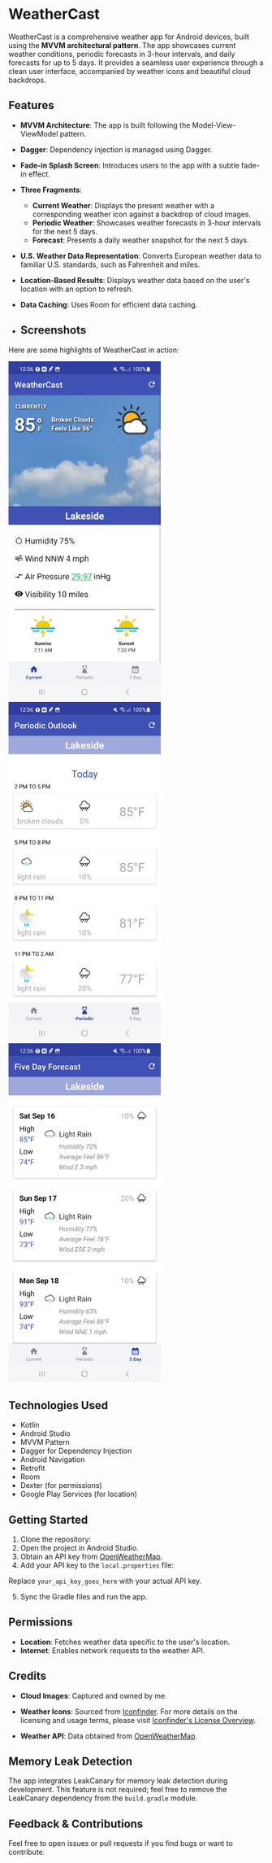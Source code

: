 # WeatherCast

WeatherCast is a comprehensive weather app for Android devices, built using the **MVVM architectural pattern**. The app showcases current weather conditions, periodic forecasts in 3-hour intervals, and daily forecasts for up to 5 days. It provides a seamless user experience through a clean user interface, accompanied by weather icons and beautiful cloud backdrops.





## Features

- **MVVM Architecture**: The app is built following the Model-View-ViewModel pattern.
- **Dagger**: Dependency injection is managed using Dagger.
- **Fade-in Splash Screen**: Introduces users to the app with a subtle fade-in effect.
- **Three Fragments**:
   - **Current Weather**: Displays the present weather with a corresponding weather icon against a backdrop of cloud images.
   - **Periodic Weather**: Showcases weather forecasts in 3-hour intervals for the next 5 days.
   - **Forecast**: Presents a daily weather snapshot for the next 5 days.
- **U.S. Weather Data Representation**: Converts European weather data to familiar U.S. standards, such as Fahrenheit and miles.
- **Location-Based Results**: Displays weather data based on the user's location with an option to refresh.
- **Data Caching**: Uses Room for efficient data caching.

- ## Screenshots

Here are some highlights of WeatherCast in action:

<img src="/currentWeather.png" alt="Current Weather Screenshot" width="300"/>          <img src="/periodicweather.jpg" alt="Periodic Weather Screenshot" width="300"/>          <img src="/5dayweather.jpg" alt="5 Day Weather Screenshot" width="300"/>



## Technologies Used

- Kotlin
- Android Studio
- MVVM Pattern
- Dagger for Dependency Injection
- Android Navigation
- Retrofit
- Room
- Dexter (for permissions)
- Google Play Services (for location)

## Getting Started

1. Clone the repository: 
2. Open the project in Android Studio.
3. Obtain an API key from [OpenWeatherMap](https://openweathermap.org/).
4. Add your API key to the `local.properties` file:

Replace `your_api_key_goes_here` with your actual API key.

5. Sync the Gradle files and run the app.

## Permissions

- **Location**: Fetches weather data specific to the user's location.
- **Internet**: Enables network requests to the weather API.

## Credits

- **Cloud Images**: Captured and owned by me.
- **Weather Icons**: Sourced from [Iconfinder](https://www.iconfinder.com). For more details on the licensing and usage terms, please visit [Iconfinder's License Overview](https://support.iconfinder.com/en/articles/18233-license-overview).


- **Weather API**: Data obtained from [OpenWeatherMap](https://openweathermap.org/).

## Memory Leak Detection

The app integrates LeakCanary for memory leak detection during development. This feature is not required; feel free to remove the LeakCanary dependency from the `build.gradle` module.

## Feedback & Contributions

Feel free to open issues or pull requests if you find bugs or want to contribute.




